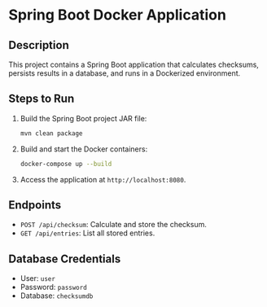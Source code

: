 # Spring Boot Docker Application

## Description
This project contains a Spring Boot application that calculates checksums, persists results in a database, and runs in a Dockerized environment.

## Steps to Run

1. Build the Spring Boot project JAR file:
    ```bash
    mvn clean package
    ```

2. Build and start the Docker containers:
    ```bash
    docker-compose up --build
    ```

3. Access the application at `http://localhost:8080`.

## Endpoints
- `POST /api/checksum`: Calculate and store the checksum.
- `GET /api/entries`: List all stored entries.

## Database Credentials
- User: `user`
- Password: `password`
- Database: `checksumdb`